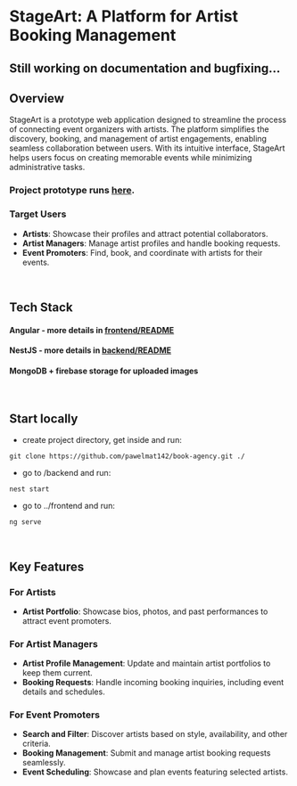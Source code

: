 # StageArt: A Platform for Artist Booking Management

## Still working on documentation and bugfixing...

## **Overview**

StageArt is a prototype web application designed to streamline the process of connecting event 
organizers with artists. The platform simplifies the discovery, booking, and management of artist
engagements, enabling seamless collaboration between users. With its intuitive interface, StageArt helps
users focus on creating memorable events while minimizing administrative tasks.

### Project prototype runs [here](http://130.162.34.50:8003/).

### Target Users
- **Artists**: Showcase their profiles and attract potential collaborators.
- **Artist Managers**: Manage artist profiles and handle booking requests.
- **Event Promoters**: Find, book, and coordinate with artists for their events.

<br>

## Tech Stack

#### Angular - more details in [frontend/README](./frontend/README.md)

#### NestJS - more details in [backend/README](./backend/README.md)

#### MongoDB + firebase storage for uploaded images
<br>

## Start locally

- create project directory, get inside and run:
```
git clone https://github.com/pawelmat142/book-agency.git ./
```
- go to /backend and run:

```
nest start
```
- go to ../frontend and run:
```
ng serve
```

<br>

## **Key Features**

### **For Artists**
- **Artist Portfolio**: Showcase bios, photos, and past performances to attract event promoters.

### **For Artist Managers**
- **Artist Profile Management**: Update and maintain artist portfolios to keep them current.
- **Booking Requests**: Handle incoming booking inquiries, including event details and schedules.

### **For Event Promoters**
- **Search and Filter**: Discover artists based on style, availability, and other criteria.
- **Booking Management**: Submit and manage artist booking requests seamlessly.
- **Event Scheduling**: Showcase and plan events featuring selected artists.

